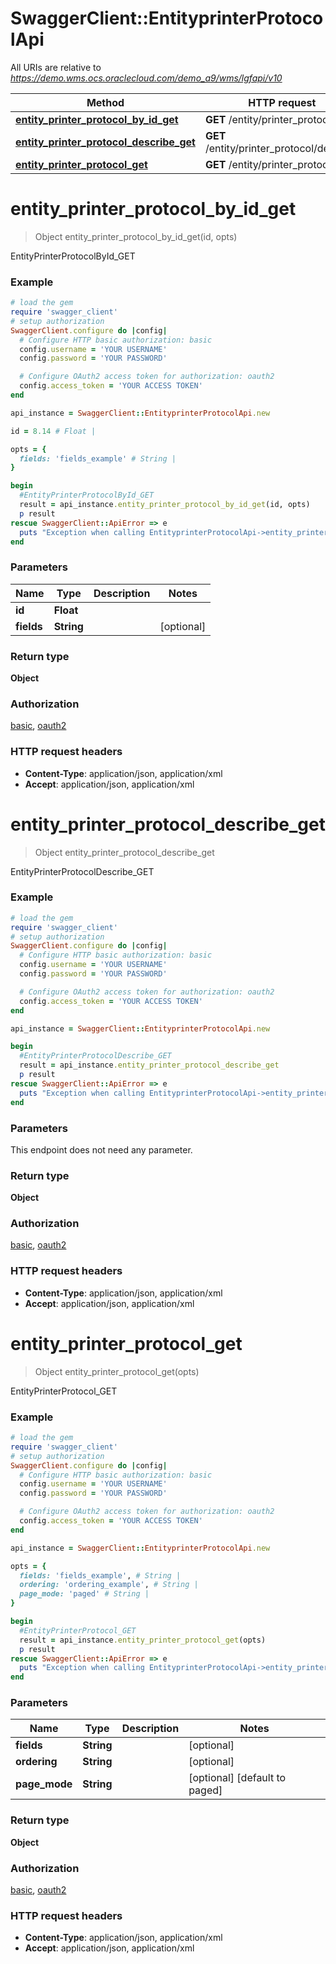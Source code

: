 # SwaggerClient::EntityprinterProtocolApi

All URIs are relative to *https://demo.wms.ocs.oraclecloud.com/demo_a9/wms/lgfapi/v10*

Method | HTTP request | Description
------------- | ------------- | -------------
[**entity_printer_protocol_by_id_get**](EntityprinterProtocolApi.md#entity_printer_protocol_by_id_get) | **GET** /entity/printer_protocol/{id} | EntityPrinterProtocolById_GET
[**entity_printer_protocol_describe_get**](EntityprinterProtocolApi.md#entity_printer_protocol_describe_get) | **GET** /entity/printer_protocol/describe | EntityPrinterProtocolDescribe_GET
[**entity_printer_protocol_get**](EntityprinterProtocolApi.md#entity_printer_protocol_get) | **GET** /entity/printer_protocol | EntityPrinterProtocol_GET


# **entity_printer_protocol_by_id_get**
> Object entity_printer_protocol_by_id_get(id, opts)

EntityPrinterProtocolById_GET



### Example
```ruby
# load the gem
require 'swagger_client'
# setup authorization
SwaggerClient.configure do |config|
  # Configure HTTP basic authorization: basic
  config.username = 'YOUR USERNAME'
  config.password = 'YOUR PASSWORD'

  # Configure OAuth2 access token for authorization: oauth2
  config.access_token = 'YOUR ACCESS TOKEN'
end

api_instance = SwaggerClient::EntityprinterProtocolApi.new

id = 8.14 # Float | 

opts = { 
  fields: 'fields_example' # String | 
}

begin
  #EntityPrinterProtocolById_GET
  result = api_instance.entity_printer_protocol_by_id_get(id, opts)
  p result
rescue SwaggerClient::ApiError => e
  puts "Exception when calling EntityprinterProtocolApi->entity_printer_protocol_by_id_get: #{e}"
end
```

### Parameters

Name | Type | Description  | Notes
------------- | ------------- | ------------- | -------------
 **id** | **Float**|  | 
 **fields** | **String**|  | [optional] 

### Return type

**Object**

### Authorization

[basic](../README.md#basic), [oauth2](../README.md#oauth2)

### HTTP request headers

 - **Content-Type**: application/json, application/xml
 - **Accept**: application/json, application/xml



# **entity_printer_protocol_describe_get**
> Object entity_printer_protocol_describe_get

EntityPrinterProtocolDescribe_GET



### Example
```ruby
# load the gem
require 'swagger_client'
# setup authorization
SwaggerClient.configure do |config|
  # Configure HTTP basic authorization: basic
  config.username = 'YOUR USERNAME'
  config.password = 'YOUR PASSWORD'

  # Configure OAuth2 access token for authorization: oauth2
  config.access_token = 'YOUR ACCESS TOKEN'
end

api_instance = SwaggerClient::EntityprinterProtocolApi.new

begin
  #EntityPrinterProtocolDescribe_GET
  result = api_instance.entity_printer_protocol_describe_get
  p result
rescue SwaggerClient::ApiError => e
  puts "Exception when calling EntityprinterProtocolApi->entity_printer_protocol_describe_get: #{e}"
end
```

### Parameters
This endpoint does not need any parameter.

### Return type

**Object**

### Authorization

[basic](../README.md#basic), [oauth2](../README.md#oauth2)

### HTTP request headers

 - **Content-Type**: application/json, application/xml
 - **Accept**: application/json, application/xml



# **entity_printer_protocol_get**
> Object entity_printer_protocol_get(opts)

EntityPrinterProtocol_GET



### Example
```ruby
# load the gem
require 'swagger_client'
# setup authorization
SwaggerClient.configure do |config|
  # Configure HTTP basic authorization: basic
  config.username = 'YOUR USERNAME'
  config.password = 'YOUR PASSWORD'

  # Configure OAuth2 access token for authorization: oauth2
  config.access_token = 'YOUR ACCESS TOKEN'
end

api_instance = SwaggerClient::EntityprinterProtocolApi.new

opts = { 
  fields: 'fields_example', # String | 
  ordering: 'ordering_example', # String | 
  page_mode: 'paged' # String | 
}

begin
  #EntityPrinterProtocol_GET
  result = api_instance.entity_printer_protocol_get(opts)
  p result
rescue SwaggerClient::ApiError => e
  puts "Exception when calling EntityprinterProtocolApi->entity_printer_protocol_get: #{e}"
end
```

### Parameters

Name | Type | Description  | Notes
------------- | ------------- | ------------- | -------------
 **fields** | **String**|  | [optional] 
 **ordering** | **String**|  | [optional] 
 **page_mode** | **String**|  | [optional] [default to paged]

### Return type

**Object**

### Authorization

[basic](../README.md#basic), [oauth2](../README.md#oauth2)

### HTTP request headers

 - **Content-Type**: application/json, application/xml
 - **Accept**: application/json, application/xml



